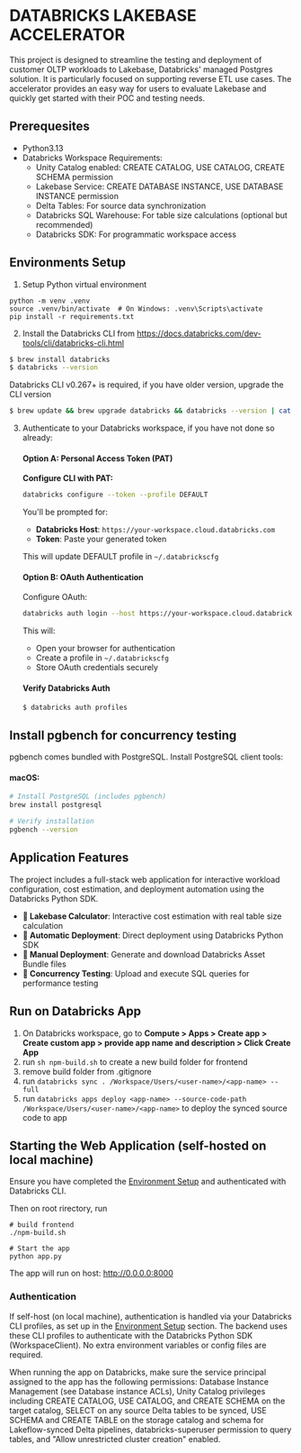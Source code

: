 # DATABRICKS LAKEBASE ACCELERATOR

This project is designed to streamline the testing and deployment of customer OLTP workloads to Lakebase, Databricks' managed Postgres solution. It is particularly focused on supporting reverse ETL use cases. The accelerator provides an easy way for users to evaluate Lakebase and quickly get started with their POC and testing needs.

## Prerequesites

- Python3.13
- Databricks Workspace Requirements:
   - Unity Catalog enabled: CREATE CATALOG, USE CATALOG, CREATE SCHEMA permission
   - Lakebase Service: CREATE DATABASE INSTANCE, USE DATABASE INSTANCE permission
   - Delta Tables: For source data synchronization
   - Databricks SQL Warehouse: For table size calculations (optional but recommended)
   - Databricks SDK: For programmatic workspace access

## Environments Setup

1. Setup Python virtual environment

```
python -m venv .venv
source .venv/bin/activate  # On Windows: .venv\Scripts\activate
pip install -r requirements.txt
```

2. Install the Databricks CLI from <https://docs.databricks.com/dev-tools/cli/databricks-cli.html>

```bash
$ brew install databricks
$ databricks --version
```

Databricks CLI v0.267+ is required, if you have older version, upgrade the CLI version

```bash
$ brew update && brew upgrade databricks && databricks --version | cat
```

3. Authenticate to your Databricks workspace, if you have not done so already:

   #### Option A: Personal Access Token (PAT)
   **Configure CLI with PAT:**

   ```bash
   databricks configure --token --profile DEFAULT
   ```

   You'll be prompted for:
   - **Databricks Host**: `https://your-workspace.cloud.databricks.com`
   - **Token**: Paste your generated token

   This will update DEFAULT profile in `~/.databrickscfg`

   #### Option B: OAuth Authentication

   Configure OAuth:

   ```bash
   databricks auth login --host https://your-workspace.cloud.databricks.com --profile DEFAULT
   ```

   This will:

   - Open your browser for authentication
   - Create a profile in `~/.databrickscfg`
   - Store OAuth credentials securely

   #### Verify Databricks Auth

   ```bash
   $ databricks auth profiles
   ```

## Install pgbench for concurrency testing
pgbench comes bundled with PostgreSQL. Install PostgreSQL client tools:

#### macOS:
```bash
# Install PostgreSQL (includes pgbench)
brew install postgresql

# Verify installation
pgbench --version
```
## Application Features

The project includes a full-stack web application for interactive workload configuration, cost estimation, and deployment automation using the Databricks Python SDK.

- **🧮 Lakebase Calculator**: Interactive cost estimation with real table size calculation
- **🚀 Automatic Deployment**: Direct deployment using Databricks Python SDK
- **📁 Manual Deployment**: Generate and download Databricks Asset Bundle files
- **🧪 Concurrency Testing**: Upload and execute SQL queries for performance testing

## Run on Databricks App

1. On Databricks workspace, go to **Compute > Apps > Create app > Create custom app > provide app name and description > Click Create App**
2. run `sh npm-build.sh` to create a new build folder for frontend
3. remove build folder from .gitignore
4. run `databricks sync . /Workspace/Users/<user-name>/<app-name> --full`
5. run `databricks apps deploy <app-name> --source-code-path /Workspace/Users/<user-name>/<app-name>` to deploy the synced source code to app

## Starting the Web Application (self-hosted on local machine)

Ensure you have completed the [Environment Setup](#environments-setup) and authenticated with Databricks CLI.

Then on root rirectory, run
```
# build frontend
./npm-build.sh

# Start the app
python app.py
```

The app will run on host: http://0.0.0.0:8000

### Authentication

If self-host (on local machine), authentication is handled via your Databricks CLI profiles, as set up in the [Environment Setup](#environments-setup) section. The backend uses these CLI profiles to authenticate with the Databricks Python SDK (WorkspaceClient). No extra environment variables or config files are required. 

When running the app on Databricks, make sure the service principal assigned to the app has the following permissions: Database Instance Management (see Database instance ACLs), Unity Catalog privileges including CREATE CATALOG, USE CATALOG, and CREATE SCHEMA on the target catalog, SELECT on any source Delta tables to be synced, USE SCHEMA and CREATE TABLE on the storage catalog and schema for Lakeflow-synced Delta pipelines, databricks-superuser permission to query tables, and "Allow unrestricted cluster creation" enabled.